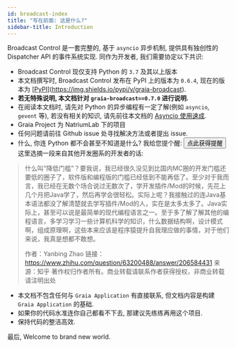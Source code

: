 ```yaml
---
id: broadcast-index
title: "写在前面: 这是什么?"
sidebar-title: Introduction
---
```


Broadcast Control 是一套完整的, 基于 `asyncio` 异步机制, 提供具有独创性的 Dispatcher API 的事件系统实现.
同作为开发者, 我们需要协定以下共识:

 - Broadcast Control 现仅支持 Python 的 `3.7` 及其以上版本
 - 本文档撰写时, Broadcast Control 发布在 PyPI 上的版本为 `0.6.4`, 现在的版本为 [[PyPI](https://pypi.org/project/graia-broadcast/)](https://img.shields.io/pypi/v/graia-broadcast).
 - **若无特殊说明, 本文档针对 `graia-broadcast==0.7.0` 进行说明.**
 - 在阅读本文档时, 请先对 Python 的异步编程有一定了解(例如 `asyncio`, `gevent` 等), 若没有相关的知识, 请先前往本文档的 [Asyncio 使用速成](/asyncio-basic).
 - Graia Project 为 NatriumLab 下的项目
 - 任何问题请前往 Github issue 处寻找解决方法或者提出 issue.
 - 什么, 你连 Python 都不会甚至不知道是什么? 我给您提个醒: <button onclick="window.close()">点此获得提醒</button>  
 这里选摘一段来自其他开发圈系的开发者的话:
 > 什么叫“降低门槛”？要我说，我已经很久没见到比国内MC圈的开发门槛还要低的圈子了，软件版和编程版的门槛已经低到不能再低了。至少对于我而言，我已经在无数个场合说过无数次了，学开发插件/Mod的时候，先花上几个月把Java学了，然后再学会很轻松。实际上呢？我接触过的连Java基本语法都没了解清楚就去学写插件/Mod的人，实在是太多太多了。Java实际上，甚至可以说是最简单的现代编程语言之一。至于多了解了解其他的编程语言，多学习学习一些计算机科学的知识，什么数据结构啊，设计模式啊，组成原理啊，这些本来应该是程序猿提升自我理应做的事情，对于他们来说，我真是想都不敢想。
 >
 > 作者：Yanbing Zhao
 > 链接：https://www.zhihu.com/question/63200488/answer/206584431
 > 来源：知乎
 > 著作权归作者所有。商业转载请联系作者获得授权，非商业转载请注明出处
 - 本文档不包含任何与 `Graia Application` 有直接联系, 但文档内容是构建 `Graia Application` 的基础.
 - 如果你的代码水准连你自己都看不下去, 那建议先练练再用这个项目.
 - 保持代码的整洁高效.

最后, Welcome to brand new world.